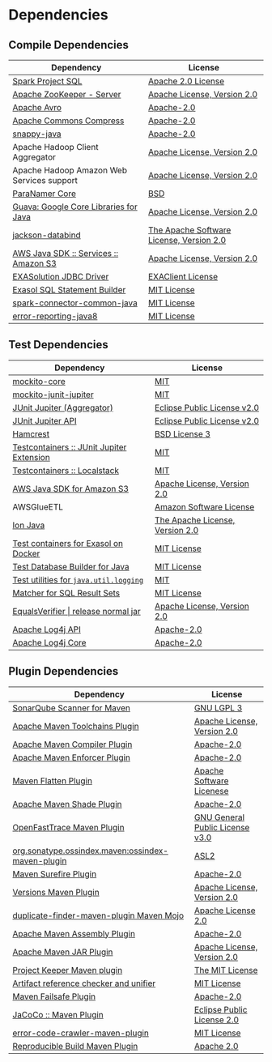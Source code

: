 <!-- @formatter:off -->
# Dependencies

## Compile Dependencies

| Dependency                                  | License                                       |
| ------------------------------------------- | --------------------------------------------- |
| [Spark Project SQL][0]                      | [Apache 2.0 License][1]                       |
| [Apache ZooKeeper - Server][2]              | [Apache License, Version 2.0][3]              |
| [Apache Avro][4]                            | [Apache-2.0][3]                               |
| [Apache Commons Compress][5]                | [Apache-2.0][3]                               |
| [snappy-java][6]                            | [Apache-2.0][7]                               |
| Apache Hadoop Client Aggregator             | [Apache License, Version 2.0][3]              |
| Apache Hadoop Amazon Web Services support   | [Apache License, Version 2.0][3]              |
| [ParaNamer Core][8]                         | [BSD][9]                                      |
| [Guava: Google Core Libraries for Java][10] | [Apache License, Version 2.0][11]             |
| [jackson-databind][12]                      | [The Apache Software License, Version 2.0][3] |
| [AWS Java SDK :: Services :: Amazon S3][13] | [Apache License, Version 2.0][14]             |
| [EXASolution JDBC Driver][15]               | [EXAClient License][16]                       |
| [Exasol SQL Statement Builder][17]          | [MIT License][18]                             |
| [spark-connector-common-java][19]           | [MIT License][20]                             |
| [error-reporting-java8][21]                 | [MIT License][22]                             |

## Test Dependencies

| Dependency                                      | License                              |
| ----------------------------------------------- | ------------------------------------ |
| [mockito-core][23]                              | [MIT][24]                            |
| [mockito-junit-jupiter][23]                     | [MIT][24]                            |
| [JUnit Jupiter (Aggregator)][25]                | [Eclipse Public License v2.0][26]    |
| [JUnit Jupiter API][25]                         | [Eclipse Public License v2.0][26]    |
| [Hamcrest][27]                                  | [BSD License 3][28]                  |
| [Testcontainers :: JUnit Jupiter Extension][29] | [MIT][30]                            |
| [Testcontainers :: Localstack][29]              | [MIT][30]                            |
| [AWS Java SDK for Amazon S3][13]                | [Apache License, Version 2.0][14]    |
| AWSGlueETL                                      | [Amazon Software License][31]        |
| [Ion Java][32]                                  | [The Apache License, Version 2.0][3] |
| [Test containers for Exasol on Docker][33]      | [MIT License][34]                    |
| [Test Database Builder for Java][35]            | [MIT License][36]                    |
| [Test utilities for `java.util.logging`][37]    | [MIT][24]                            |
| [Matcher for SQL Result Sets][38]               | [MIT License][39]                    |
| [EqualsVerifier \| release normal jar][40]      | [Apache License, Version 2.0][3]     |
| [Apache Log4j API][41]                          | [Apache-2.0][3]                      |
| [Apache Log4j Core][42]                         | [Apache-2.0][3]                      |

## Plugin Dependencies

| Dependency                                              | License                               |
| ------------------------------------------------------- | ------------------------------------- |
| [SonarQube Scanner for Maven][43]                       | [GNU LGPL 3][44]                      |
| [Apache Maven Toolchains Plugin][45]                    | [Apache License, Version 2.0][3]      |
| [Apache Maven Compiler Plugin][46]                      | [Apache-2.0][3]                       |
| [Apache Maven Enforcer Plugin][47]                      | [Apache-2.0][3]                       |
| [Maven Flatten Plugin][48]                              | [Apache Software Licenese][3]         |
| [Apache Maven Shade Plugin][49]                         | [Apache-2.0][3]                       |
| [OpenFastTrace Maven Plugin][50]                        | [GNU General Public License v3.0][51] |
| [org.sonatype.ossindex.maven:ossindex-maven-plugin][52] | [ASL2][11]                            |
| [Maven Surefire Plugin][53]                             | [Apache-2.0][3]                       |
| [Versions Maven Plugin][54]                             | [Apache License, Version 2.0][3]      |
| [duplicate-finder-maven-plugin Maven Mojo][55]          | [Apache License 2.0][1]               |
| [Apache Maven Assembly Plugin][56]                      | [Apache-2.0][3]                       |
| [Apache Maven JAR Plugin][57]                           | [Apache License, Version 2.0][3]      |
| [Project Keeper Maven plugin][58]                       | [The MIT License][59]                 |
| [Artifact reference checker and unifier][60]            | [MIT License][61]                     |
| [Maven Failsafe Plugin][62]                             | [Apache-2.0][3]                       |
| [JaCoCo :: Maven Plugin][63]                            | [Eclipse Public License 2.0][64]      |
| [error-code-crawler-maven-plugin][65]                   | [MIT License][66]                     |
| [Reproducible Build Maven Plugin][67]                   | [Apache 2.0][11]                      |

[0]: https://spark.apache.org/
[1]: http://www.apache.org/licenses/LICENSE-2.0.html
[2]: http://zookeeper.apache.org/zookeeper
[3]: https://www.apache.org/licenses/LICENSE-2.0.txt
[4]: https://avro.apache.org
[5]: https://commons.apache.org/proper/commons-compress/
[6]: https://github.com/xerial/snappy-java
[7]: https://www.apache.org/licenses/LICENSE-2.0.html
[8]: https://github.com/paul-hammant/paranamer/paranamer
[9]: LICENSE.txt
[10]: https://github.com/google/guava
[11]: http://www.apache.org/licenses/LICENSE-2.0.txt
[12]: https://github.com/FasterXML/jackson
[13]: https://aws.amazon.com/sdkforjava
[14]: https://aws.amazon.com/apache2.0
[15]: http://www.exasol.com
[16]: https://repo1.maven.org/maven2/com/exasol/exasol-jdbc/7.1.20/exasol-jdbc-7.1.20-license.txt
[17]: https://github.com/exasol/sql-statement-builder/
[18]: https://github.com/exasol/sql-statement-builder/blob/main/LICENSE
[19]: https://github.com/exasol/spark-connector-common-java/
[20]: https://github.com/exasol/spark-connector-common-java/blob/main/LICENSE
[21]: https://github.com/exasol/error-reporting-java/
[22]: https://github.com/exasol/error-reporting-java/blob/main/LICENSE
[23]: https://github.com/mockito/mockito
[24]: https://opensource.org/licenses/MIT
[25]: https://junit.org/junit5/
[26]: https://www.eclipse.org/legal/epl-v20.html
[27]: http://hamcrest.org/JavaHamcrest/
[28]: http://opensource.org/licenses/BSD-3-Clause
[29]: https://java.testcontainers.org
[30]: http://opensource.org/licenses/MIT
[31]: http://aws.amazon.com/asl/
[32]: https://github.com/amazon-ion/ion-java/
[33]: https://github.com/exasol/exasol-testcontainers/
[34]: https://github.com/exasol/exasol-testcontainers/blob/main/LICENSE
[35]: https://github.com/exasol/test-db-builder-java/
[36]: https://github.com/exasol/test-db-builder-java/blob/main/LICENSE
[37]: https://github.com/exasol/java-util-logging-testing/
[38]: https://github.com/exasol/hamcrest-resultset-matcher/
[39]: https://github.com/exasol/hamcrest-resultset-matcher/blob/main/LICENSE
[40]: https://www.jqno.nl/equalsverifier
[41]: https://logging.apache.org/log4j/2.x/log4j/log4j-api/
[42]: https://logging.apache.org/log4j/2.x/log4j/log4j-core/
[43]: http://sonarsource.github.io/sonar-scanner-maven/
[44]: http://www.gnu.org/licenses/lgpl.txt
[45]: https://maven.apache.org/plugins/maven-toolchains-plugin/
[46]: https://maven.apache.org/plugins/maven-compiler-plugin/
[47]: https://maven.apache.org/enforcer/maven-enforcer-plugin/
[48]: https://www.mojohaus.org/flatten-maven-plugin/
[49]: https://maven.apache.org/plugins/maven-shade-plugin/
[50]: https://github.com/itsallcode/openfasttrace-maven-plugin
[51]: https://www.gnu.org/licenses/gpl-3.0.html
[52]: https://sonatype.github.io/ossindex-maven/maven-plugin/
[53]: https://maven.apache.org/surefire/maven-surefire-plugin/
[54]: https://www.mojohaus.org/versions/versions-maven-plugin/
[55]: https://basepom.github.io/duplicate-finder-maven-plugin
[56]: https://maven.apache.org/plugins/maven-assembly-plugin/
[57]: https://maven.apache.org/plugins/maven-jar-plugin/
[58]: https://github.com/exasol/project-keeper/
[59]: https://github.com/exasol/project-keeper/blob/main/LICENSE
[60]: https://github.com/exasol/artifact-reference-checker-maven-plugin/
[61]: https://github.com/exasol/artifact-reference-checker-maven-plugin/blob/main/LICENSE
[62]: https://maven.apache.org/surefire/maven-failsafe-plugin/
[63]: https://www.jacoco.org/jacoco/trunk/doc/maven.html
[64]: https://www.eclipse.org/legal/epl-2.0/
[65]: https://github.com/exasol/error-code-crawler-maven-plugin/
[66]: https://github.com/exasol/error-code-crawler-maven-plugin/blob/main/LICENSE
[67]: http://zlika.github.io/reproducible-build-maven-plugin
